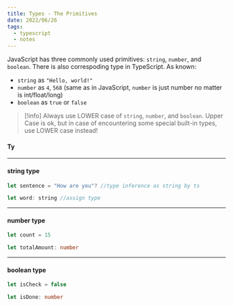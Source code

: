 ```yaml
---
title: Types - The Primitives 
date: 2022/06/26
tags:
  - typescript
  - notes
---
```


JavaScript has three commonly used primitives: `string`, `number`, and `boolean`. There is also correspoding type in TypeScript. As known:
* `string` as `"Hello, world!"`
* `number` as `4`, `568` (same as in JavaScript, `number` is just number no matter is int/float/long)
* `boolean` as `true` or `false`

>[!info]
>Always use LOWER case of `string`, `number`, and `boolean`.
>Upper Case is ok, but in case of encountering some special built-in types, use LOWER case instead!

#### Ty

---
#### string type
```typescript
let sentence = "How are you"? //type inference as string by ts

let word: string //assign type
```
---
#### number type
```typescript
let count = 15

let totalAmount: number
```
---
#### boolean type
```typescript
let isCheck = false

let isDone: number
```